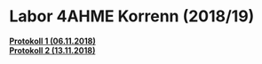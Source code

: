 # Labor 4AHME Korrenn (2018/19)

[**Protokoll 1 (06.11.2018)**](https://github.com/HTLMechatronics/m15-la1-sx/blob/kormam15/protokoll_g2_kormam15_2018-11-07.md)  
[**Protokoll 2 (13.11.2018)**](https://github.com/HTLMechatronics/m15-la1-sx/blob/kormam15/protokoll2_g2_kormam15_2018-11-13.md)
